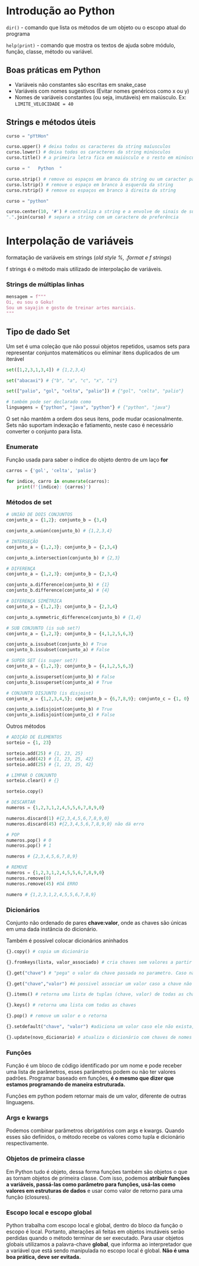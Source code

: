 # Introdução ao Python
`dir()` - comando que lista os métodos de um objeto ou o escopo atual do programa

`help(print)` - comando que mostra os textos de ajuda sobre módulo, função, classe, método ou variável. 

## Boas práticas em Python

- Variáveis não constantes são escritas em snake_case 
- Variáveis com nomes sugestivos (Evitar nomes genéricos como x ou y)
- Nomes de variáveis constantes (ou seja, imutáveis) em maiúsculo. Ex: `LIMITE_VELOCIDADE = 40`

## Strings e métodos úteis 

```python 
curso = "pYtHon"

curso.upper() # deixa todos os caracteres da string maíusculos
curso.lower() # deixa todos os caracteres da string minúsculos
curso.title() # a primeira letra fica em maiúsculo e o resto em minúsculo

curso = "   Python  "

curso.strip() # remove os espaços em branco da string ou um caracter passado como parametro. 
curso.lstrip() # remove o espaço em branco à esquerda da string
curso.rstrip() # remove os espaços em branco à direita da string 

curso = "python"

curso.center(10, '#') # centraliza a string e a envolve de sinais de sua preferência.
".".join(curso) # separa a string com um caractere de preferência

```

# Interpolação de variáveis 

formatação de variáveis em strings (_old style %, .format e f strings_)

f strings é o método mais utilizado de interpolação de variáveis. 

### Strings de múltiplas linhas 
```python
mensagem = f"""
Oi, eu sou o Goku!
Sou um sayajin e gosto de treinar artes marciais. 
"""
```

## Tipo de dado Set 

Um set é uma coleção que não possui objetos repetidos, usamos sets para representar conjuntos matemáticos ou eliminar itens duplicados de um iterável 

```python
set([1,2,3,1,3,4]) # {1,2,3,4}

set("abacaxi") # {"b", "a", "c", "x", "i"}

set(["palio", "gol", "celta", "palio"]) # {"gol", "celta", "palio"}

# também pode ser declarado como
linguagens = {"python", "java", "python"} # {"python", "java"}

```

O set não mantém a ordem dos seus itens, pode mudar ocasionalmente. Sets não suportam indexação e fatiamento, neste caso é necessário converter o conjunto para lista. 

### Enumerate

Função usada para saber o índice do objeto dentro de um laço __for__ 
```python
carros = {'gol', 'celta', 'palio'}

for indice, carro in enumerate(carros):
	print(f'{ìndice}: {carros}')
```

### Métodos de set 

```python
# UNIÃO DE DOIS CONJUNTOS
conjunto_a = {1,2}; conjunto_b = {3,4}

conjunto_a.union(conjunto_b) # {1,2,3,4}

# INTERSEÇÃO 
conjunto_a = {1,2,3}; conjunto_b = {2,3,4}

conjunto_a.intersection(conjunto_b) # {2,3}

# DIFERENÇA
conjunto_a = {1,2,3}; conjunto_b = {2,3,4}

conjunto_a.difference(conjunto_b) # {1}
conjunto_b.difference(conjunto_a) # {4}

# DIFERENÇA SIMÉTRICA
conjunto_a = {1,2,3}; conjunto_b = {2,3,4}

conjunto_a.symmetric_difference(conjunto_b) # {1,4}

# SUB CONJUNTO (is sub set?)
conjunto_a = {1,2,3}; conjunto_b = {4,1,2,5,6,3}

conjunto_a.issubset(conjunto_b) # True
conjunto_b.issubset(conjunto_a) # False

# SUPER SET (is super set?)
conjunto_a = {1,2,3}; conjunto_b = {4,1,2,5,6,3}

conjunto_a.issuperset(conjunto_b) # False
conjunto_b.issuperset(conjunto_a) # True

# CONJUNTO DISJUNTO (is disjoint)
conjunto_a = {1,2,3,4,5}; conjunto_b = {6,7,8,9}; conjunto_c = {1, 0}

conjunto_a.isdisjoint(conjunto_b) # True
conjunto_a.isdisjoint(conjunto_c) # False
```


Outros métodos 

```python 
# ADIÇÃO DE ELEMENTOS
sorteio = {1, 23}

sorteio.add(25) # {1, 23, 25}
sorteio.add(42) # {1, 23, 25, 42}
sorteio.add(25) # {1, 23, 25, 42}

# LIMPAR O CONJUNTO
sorteio.clear() # {}

sorteio.copy()

# DESCARTAR 
numeros = {1,2,3,1,2,4,5,5,6,7,8,9,0}

numeros.discard(1) #{2,3,4,5,6,7,8,9,0}
numeros.discard(45) #{2,3,4,5,6,7,8,9,0} não dá erro

# POP
numeros.pop() # 0
numeros.pop() # 1

numeros # {2,3,4,5,6,7,8,9}

# REMOVE
numeros = {1,2,3,1,2,4,5,5,6,7,8,9,0}
numeros.remove(0)
numeros.remove(45) #DÁ ERRO

numero # {1,2,3,1,2,4,5,5,6,7,8,9}
```

### Dicionários 

Conjunto não ordenado de pares __chave:valor__, onde as chaves são únicas em uma dada instância do dicionário. 

Também é possível colocar dicionários aninhados 

```python 
{}.copy() # copia um dicionário

{}.fromkeys(lista, valor_associado) # cria chaves sem valores a partir de uma lista

{}.get("chave") # "pega" o valor da chave passada no parametro. Caso não a chave não exista, retorna None

{}.get("chave","valor") #é possivel associar um valor caso a chave não exista

{}.items() # retorna uma lista de tuplas (chave, valor) de todas as chaves

{}.keys() # retorna uma lista com todas as chaves

{}.pop() # remove um valor e o retorna 

{}.setdefault("chave", "valor") #adiciona um valor caso ele não exista, caso exista ele não muda

{}.update(novo_dicionario) # atualiza o dicionário com chaves de nomes iguais
```

### Funções 

Função é um bloco de código identificado por um nome e pode receber uma lista de parâmetros, esses parâmetros podem ou não ter valores padrões. Programar baseado em funções, __é o mesmo que dizer que estamos programando de maneira estruturada.__

Funções em python podem retornar mais de um valor, diferente de outras linguagens. 

### Args e kwargs 

Podemos combinar parâmetros obrigatórios com args e kwargs. Quando esses são definidos, o método recebe os valores como tupla e dicionário respectivamente. 

### Objetos de primeira classe 
Em Python tudo é objeto, dessa forma funções também são objetos o que as tornam objetos de primeira classe. Com isso, podemos __atribuir funções a variáveis, passá-las como parâmetro para funções, usá-las como valores em estruturas de dados__ e usar como valor de retorno para uma função (closures). 

### Escopo local e escopo global

Python trabalha com escopo local e global, dentro do bloco da função o escopo é local. Portanto, alterações ali feitas em objetos imutáveis serão perdidas quando o método terminar de ser executado. Para usar objetos globais utilizamos a palavra-chave __global__, que informa ao interpretador que a variável que está sendo manipulada no escopo local é global. __Não é uma boa prática, deve ser evitada.__  

